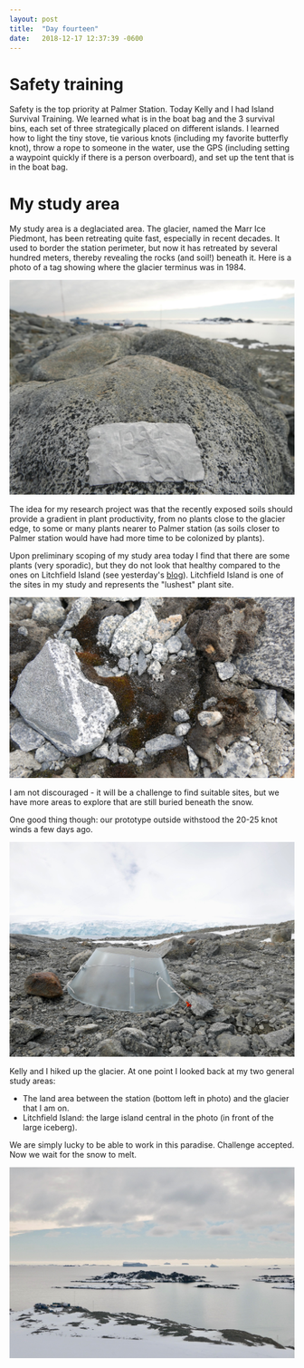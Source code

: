 ```yaml
---
layout: post
title:  "Day fourteen"
date:   2018-12-17 12:37:39 -0600
---
```


# Safety training
Safety is the top priority at Palmer Station. Today Kelly and I had Island Survival Training. We learned what is in the boat bag and the 3 survival bins, each set of three strategically placed on different islands. I learned how to light the tiny stove, tie various knots (including my favorite butterfly knot), throw a rope to someone in the water, use the GPS (including setting a waypoint quickly if there is a person overboard), and set up the tent that is in the boat bag. 

# My study area
My study area is a deglaciated area. The glacier, named the Marr Ice Piedmont, has been retreating quite fast, especially in recent decades. It used to border the station perimeter, but now it has retreated by several hundred meters, thereby revealing the rocks (and soil!) beneath it. Here is a photo of a tag showing where the glacier terminus was in 1984. 

![Glacier terminus in 1984](/assets/blog_photos/181217/p1060536.jpg)

The idea for my research project was that the recently exposed soils should provide a gradient in plant productivity, from no plants close to the glacier edge, to some or many plants nearer to Palmer station (as soils closer to Palmer station would have had more time to be colonized by plants). 

Upon preliminary scoping of my study area today I find that there are some plants (very sporadic), but they do not look that healthy compared to the ones on Litchfield Island (see yesterday's [blog][day13]). Litchfield Island is one of the sites in my study and represents the "lushest" plant site.

![Moss behind Palmer station](/assets/blog_photos/181217/p1060532.jpg)

I am not discouraged - it will be a challenge to find suitable sites, but we have more areas to explore that are still buried beneath the snow. 

One good thing though: our prototype outside withstood the 20-25 knot winds a few days ago. 

![Chamber prototype](/assets/blog_photos/181217/p1060490.jpg)

Kelly and I hiked up the glacier. At one point I looked back at my two general study areas: 
* The land area between the station (bottom left in photo) and the glacier that I am on.
* Litchfield Island: the large island central in the photo (in front of the large iceberg).

We are simply lucky to be able to work in this paradise. Challenge accepted. Now we wait for the snow to melt.

![Two study areas](/assets/blog_photos/181217/p1060529.jpg)

[day13]: https://natasjavgestel.github.io/blog/2018/12/16/day-thirteen
